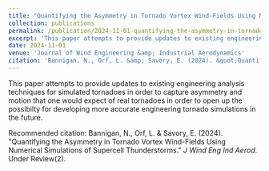```yaml
---
title: "Quantifying the Asymmetry in Tornado Vortex Wind-Fields Using Numerical Simulations of Supercell Thunderstorms"
collection: publications
permalink: /publication/2024-11-01-quantifying-the-asymmetry-in-tornado-vortex-wind-fields-using-numerical-simulations-of-supercell-thunderstorms
excerpt: 'This paper attempts to provide updates to existing engineering analysis techniques for simulated tornadoes in order to capture asymmetry and motion that one would expect of real tornadoes in order to open up the possibilty for developing more accurate engineering tornado simulations in the future.'
date: 2024-11-01
venue: 'Journal of Wind Engineering &amp; Industrial Aerodynamics'
citation: 'Bannigan, N., Orf, L. &amp; Savory, E. (2024). &quot;Quantifying the Asymmetry in Tornado Vortex Wind-Fields Using Numerical Simulations of Supercell Thunderstorms.&quot; <i>J Wind Eng Ind Aerod</i>. Under Review(2).'
---
```

This paper attempts to provide updates to existing engineering analysis techniques for simulated tornadoes in order to capture asymmetry and motion that one would expect of real tornadoes in order to open up the possibilty for developing more accurate engineering tornado simulations in the future.

Recommended citation: Bannigan, N., Orf, L. & Savory, E. (2024). "Quantifying the Asymmetry in Tornado Vortex Wind-Fields Using Numerical Simulations of Supercell Thunderstorms." <i>J Wind Eng Ind Aerod</i>. Under Review(2).